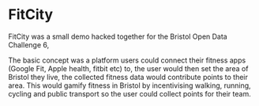 # FitCity
FitCity was a small demo hacked together for the Bristol Open Data Challenge 6,

The basic concept was a platform users could connect their fitness apps (Google Fit, Apple health, fitbit etc) to, the user would then set the area of Bristol they live, the collected fitness data would contribute points to their area.
This would gamify fitness in Bristol by incentivising walking, running, cycling and public transport so the user could collect points for their team.
